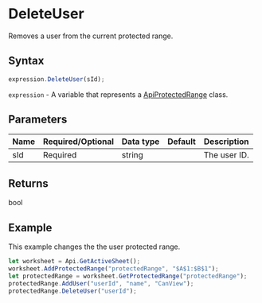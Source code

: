 # DeleteUser

Removes a user from the current protected range.

## Syntax

```javascript
expression.DeleteUser(sId);
```

`expression` - A variable that represents a [ApiProtectedRange](../ApiProtectedRange.md) class.

## Parameters

| **Name** | **Required/Optional** | **Data type** | **Default** | **Description** |
| ------------- | ------------- | ------------- | ------------- | ------------- |
| sId | Required | string |  | The user ID. |

## Returns

bool

## Example

This example changes the the user protected range.

```javascript editor-xlsx
let worksheet = Api.GetActiveSheet();
worksheet.AddProtectedRange("protectedRange", "$A$1:$B$1");
let protectedRange = worksheet.GetProtectedRange("protectedRange");
protectedRange.AddUser("userId", "name", "CanView");
protectedRange.DeleteUser("userId");
```

